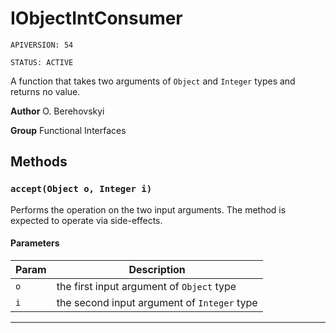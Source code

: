# IObjectIntConsumer

`APIVERSION: 54`

`STATUS: ACTIVE`

A function that takes two arguments of `Object` and `Integer` types and returns no value.


**Author** O. Berehovskyi


**Group** Functional Interfaces

## Methods
### `accept(Object o, Integer i)`

Performs the operation on the two input arguments. The method is expected to operate via side-effects.

#### Parameters
|Param|Description|
|---|---|
|`o`|the first input argument of `Object` type|
|`i`|the second input argument of `Integer` type|

---
